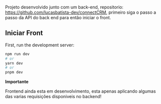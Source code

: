 Projeto desenvolvido junto com um back-end, repositorio: https://github.com/lucasbatista-dev/connectCRM, primeiro siga o passo a passo da API do back end para então iniciar o front.

## Iniciar Front

First, run the development server:

```bash
npm run dev
# or
yarn dev
# or
pnpm dev
```

**Importante**

Frontend ainda esta em desenvolvimento, esta apenas aplicando algumas das varias requisições disponiveis no backend!